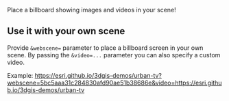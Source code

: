 Place a billboard showing images and videos in your scene!

## Use it with your own scene

Provide `&webscene=` parameter to place a billboard screen in your own scene. By passing the `&video=...` parameter you can also specify a custom video.

Example: https://esri.github.io/3dgis-demos/urban-tv?webscene=5bc5aaa31c284830afd90ae51b38686e&video=https://esri.github.io/3dgis-demos/urban-tv
